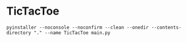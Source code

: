 # TicTacToe
`pyinstaller --noconsole --noconfirm --clean --onedir --contents-directory "." --name TicTacToe main.py`
